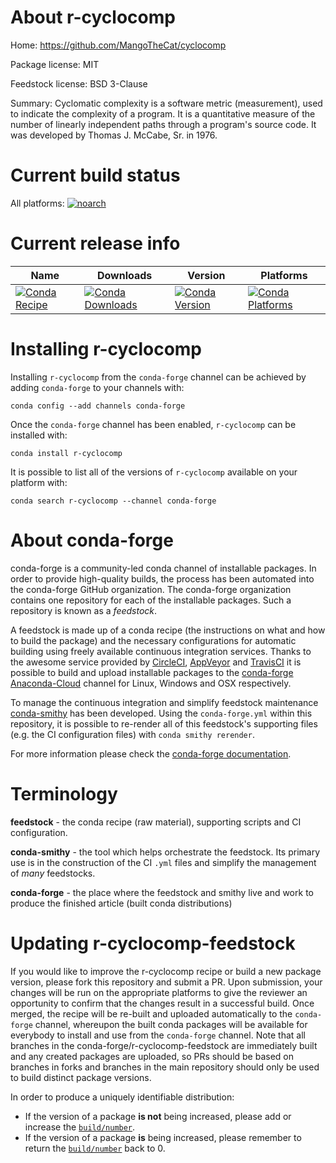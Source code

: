 About r-cyclocomp
=================

Home: https://github.com/MangoTheCat/cyclocomp

Package license: MIT

Feedstock license: BSD 3-Clause

Summary: Cyclomatic complexity is a software metric (measurement), used to indicate the complexity of a program. It is a quantitative measure of the number of linearly independent paths through a program's source code. It was developed by Thomas J. McCabe, Sr. in 1976.



Current build status
====================

All platforms:
[![noarch](https://img.shields.io/circleci/project/github/conda-forge/r-cyclocomp-feedstock/master.svg?label=noarch)](https://circleci.com/gh/conda-forge/r-cyclocomp-feedstock)

Current release info
====================

| Name | Downloads | Version | Platforms |
| --- | --- | --- | --- |
| [![Conda Recipe](https://img.shields.io/badge/recipe-r--cyclocomp-green.svg)](https://anaconda.org/conda-forge/r-cyclocomp) | [![Conda Downloads](https://img.shields.io/conda/dn/conda-forge/r-cyclocomp.svg)](https://anaconda.org/conda-forge/r-cyclocomp) | [![Conda Version](https://img.shields.io/conda/vn/conda-forge/r-cyclocomp.svg)](https://anaconda.org/conda-forge/r-cyclocomp) | [![Conda Platforms](https://img.shields.io/conda/pn/conda-forge/r-cyclocomp.svg)](https://anaconda.org/conda-forge/r-cyclocomp) |

Installing r-cyclocomp
======================

Installing `r-cyclocomp` from the `conda-forge` channel can be achieved by adding `conda-forge` to your channels with:

```
conda config --add channels conda-forge
```

Once the `conda-forge` channel has been enabled, `r-cyclocomp` can be installed with:

```
conda install r-cyclocomp
```

It is possible to list all of the versions of `r-cyclocomp` available on your platform with:

```
conda search r-cyclocomp --channel conda-forge
```


About conda-forge
=================

conda-forge is a community-led conda channel of installable packages.
In order to provide high-quality builds, the process has been automated into the
conda-forge GitHub organization. The conda-forge organization contains one repository
for each of the installable packages. Such a repository is known as a *feedstock*.

A feedstock is made up of a conda recipe (the instructions on what and how to build
the package) and the necessary configurations for automatic building using freely
available continuous integration services. Thanks to the awesome service provided by
[CircleCI](https://circleci.com/), [AppVeyor](https://www.appveyor.com/)
and [TravisCI](https://travis-ci.org/) it is possible to build and upload installable
packages to the [conda-forge](https://anaconda.org/conda-forge)
[Anaconda-Cloud](https://anaconda.org/) channel for Linux, Windows and OSX respectively.

To manage the continuous integration and simplify feedstock maintenance
[conda-smithy](https://github.com/conda-forge/conda-smithy) has been developed.
Using the ``conda-forge.yml`` within this repository, it is possible to re-render all of
this feedstock's supporting files (e.g. the CI configuration files) with ``conda smithy rerender``.

For more information please check the [conda-forge documentation](https://conda-forge.org/docs/).

Terminology
===========

**feedstock** - the conda recipe (raw material), supporting scripts and CI configuration.

**conda-smithy** - the tool which helps orchestrate the feedstock.
                   Its primary use is in the construction of the CI ``.yml`` files
                   and simplify the management of *many* feedstocks.

**conda-forge** - the place where the feedstock and smithy live and work to
                  produce the finished article (built conda distributions)


Updating r-cyclocomp-feedstock
==============================

If you would like to improve the r-cyclocomp recipe or build a new
package version, please fork this repository and submit a PR. Upon submission,
your changes will be run on the appropriate platforms to give the reviewer an
opportunity to confirm that the changes result in a successful build. Once
merged, the recipe will be re-built and uploaded automatically to the
`conda-forge` channel, whereupon the built conda packages will be available for
everybody to install and use from the `conda-forge` channel.
Note that all branches in the conda-forge/r-cyclocomp-feedstock are
immediately built and any created packages are uploaded, so PRs should be based
on branches in forks and branches in the main repository should only be used to
build distinct package versions.

In order to produce a uniquely identifiable distribution:
 * If the version of a package **is not** being increased, please add or increase
   the [``build/number``](https://conda.io/docs/user-guide/tasks/build-packages/define-metadata.html#build-number-and-string).
 * If the version of a package **is** being increased, please remember to return
   the [``build/number``](https://conda.io/docs/user-guide/tasks/build-packages/define-metadata.html#build-number-and-string)
   back to 0.
